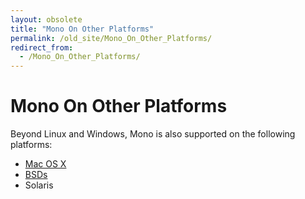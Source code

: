 ```yaml
---
layout: obsolete
title: "Mono On Other Platforms"
permalink: /old_site/Mono_On_Other_Platforms/
redirect_from:
  - /Mono_On_Other_Platforms/
---
```


Mono On Other Platforms
=======================

Beyond Linux and Windows, Mono is also supported on the following platforms:

-   [Mac OS X]({{site.github.url}}/old_site/Mono:OSX "Mono:OSX")
-   [BSDs]({{site.github.url}}/old_site/Mono:BSD "Mono:BSD")
-   Solaris


